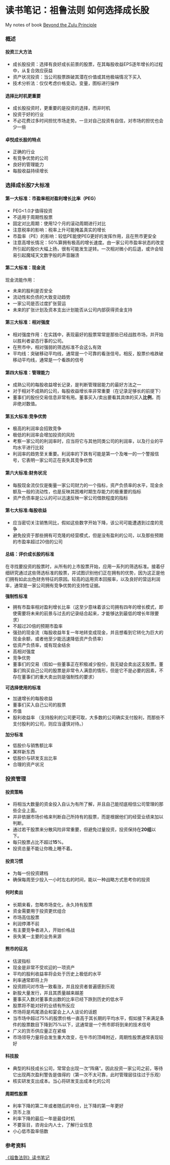 # 读书笔记：祖鲁法则 如何选择成长股

My notes of book [Beyond the Zulu Principle](https://baike.baidu.com/item/%E7%A5%96%E9%B2%81%E6%B3%95%E5%88%99%EF%BC%9A%E5%A6%82%E4%BD%95%E9%80%89%E6%8B%A9%E6%88%90%E9%95%BF%E8%82%A1)

### 概述

#### 投资三大方法

* 成长股投资：选择有良好成长前景的股票，在其每股收益EPS逐年增长的过程中，从复合效应获益
* 资产状况投资：当公司股票跌破其潜在价值或其他极端情况下买入
* 技术分析法：仅仅考虑价格变动，变量，图标进行操作

#### 选择比时机更重要

* 成长股投资时，更重要的是投资的选择，而非时机
* 投资于好的行业
* 不必花费过多时间担忧市场走势。一旦对自己投资有自信，对市场的担忧也会少一些

#### 卓悦成长股的特点

* 正确的行业
* 有竞争优势的公司
* 良好的管理能力
* 每股收益持续增长

### 选择成长股7大标准

#### 第一大标准：市盈率相对盈利增长比率（PEG）

* PEG&lt;1.0才值得投资
* 不适用于周期性股票
* 固定对比周期：使用12个月的滚动周期进行对比
* 注意税率的影响：税率上升可能掩盖真实的增长
* 市盈率（PE）的影响：较低PE能使PEG更好的发挥作用，且在熊市更安全
* 注意高增长情况：50%算拥有极高的增长速度。由一家公司市盈率状态的改变所引起的股价大幅上扬，很有可能发生逆转。一次相对微小的后退，或许会轻易引起魔域天文数字般的声音蹦溃

#### 第二大标准：现金流

现金流能作用：

* 未来的股利是否安全
* 流动性和负债的大致变动趋势
* 一家公司是否过度扩张营运
* 未来的扩张计划及资本支出计划能否从公司内部获得资金支持

#### 第三大标准：相对强度

* 相对强度作用：在实践中，表现最好的股票常常是那些已经战胜市场，并开始以胜利者姿态行事的公司。
* 在熊市中，相对强弱的筛选标准不会这么有效
* 平均线：突破移动平均线，通常是一个可靠的看涨信号。相反，股票价格跌破移动平均线，通常是一个看跌的信号

#### 第四大标准：管理能力

* 成熟公司的每股收益增长记录，是判断管理层能力的最好方法之一
* 对于相对不成熟的公司，每股收益增长率非常重要（在记录足够长的前提下）
* 董事们的股份交易信息非常有用。董事买入/卖出要看其具体的买入**比例**，而非绝对数值。

#### 第五大标准:竞争优势

* 极高的利润率会招致竞争
* 极低的利润率会增加投资的风险
* 考察一家公司的利润率时，应当将它与其他同类公司的利润率，以及行业的平均水平进行比较
* 利润率的趋势至关重要。利润率的下跌有可能是第一个及唯一的一个警报信号，它表明一家公司正在丧失其竞争优势

#### 第六大标准:财务状况

* 每股现金流仅仅是衡量一家公司财力的一个指标，资产负债率的水平，现金余额及一般的流动性，也是反映其困难时期生存能力的极重要的指标
* 资产负债率是公认的可以迅速反映一家公司借款程度的指标

#### 第七大标准:每股收益

* 应当密切关注销售同比，假如这些数字开始下降，该公司可能遭遇到过度的竞争
* 避免投资于那些拥有可克隆的经营模式，但是没有盈利的公司，以及那些预期的市盈率超过20倍的公司

#### 总结：评价成长股的标准

在寻找要投资的股票时，从所有的上市股票开始，应用一系列的筛选标准。接着仔细研究通过这些筛选标准的股票，并试图识别他们正在拥有的优势，因为这正是他们拥有如此出色财务特征的原因。较高的运用资本回报率，以及良好的营运利润率，通常是一家公司拥有竞争优势的支持性证据。

**强制性标准**

* 拥有市盈率相对盈利增长比率（这至少意味着该公司拥有四年的增长模式，即使需要将未来的前景与过去的记录结合起来，才能够达到最低的增长年限要求）
* 不超过20倍的预期市盈率
* 强劲的现金流（每股收益年复一年地转变成现金，并且想看到它转化为巨大的现金余额，或者他至少能迅速降低资产负债率）
* 低资产负债率，或有现金结余
* 高相对强度
* 竞争优势
* 董事们的交易（假如一些董事正在积极减少股份，我无疑会卖出这支股票。董事们购买自己公司的股票是非常令人满意的情形，但是它不是必要的因素，不存在董事们的重大卖出则是强制性的要求）

**可选择使用的标准**

* 加速增长的每股收益
* 董事们买入自己公司的股票
* 市值
* 股利收益率 （支持股利的公司更可取，大多数的公司确实支付股利，而那些不支付股利的公司，则应当谨慎对待。）

**加分标准**

* 低股价与销售额比率
* 某样新东西
* 低股价与研发支出比率
* 合理的资产状况

### 投资管理

#### 投资策略

* 将相当大数量的资金投入自认为有所了解，并且自己能彻底相信公司管理的那些企业上面。
* 并非依据市场价格来判断自己所持有的股票，而是根据他们的经营业绩来加以判断。
* 通过若干股票来分散风险非常重要，但避免过量投资，投资保持在**20组**以下。
* 每只股票占比不超过**15**%。
* 投资总量不能让你晚上睡不着。

#### 投资习惯

* 为每一份投资建档
* 确保每周至少投入一小时左右的时间，能以一种战略方式思考你的投资

#### 何时卖出

* 长期来看，忽略市场变化，永久持有股票
* 资金需要用于投资更优组合
* 市场高估股票
* 利润停滞不前
* 有主要竞争者进入，开始价格战
* 丧失某一主要的业务来源

#### 熊市的征兆

* 估波指标
* 现金是非常不受欢迎的一项资产
* 平均的股利收益率将会处于历史上极低的水平
* 利率通常即将上升
* 投资顾问对市场一致看涨，并且投资者普遍感到乐观
* 新股大量发行，并且其质量越来越差
* 董事买入数对董事卖出数的比率已经下跌到历史的低水平
* 股票将不能对好的业绩有所反应
* 市场将是鸡尾酒会和宴会上人人谈论的话题
* 当市场中超过75%的股票价格一直高于其长期的平均水平，假如接下来满足条件的股票数目下降到75%以下，这通常是一个熊市即将到来的技术信号
* 广义的货币供应量正在紧缩
* 市场领导力量将会发生重大改变，在牛市的顶峰附近，周期性股票通常表现较好

#### 科技股

* 典型的科技成长公司，常常会出现一次“阵痛”。因此投资一家公司之前，等待它出现两次盈利警告是值得的（第一次不太可靠，此时管理层往往过于乐观）
* 核实研发支出成本。当心将研发支出成本化的公司

#### 周期性股票

* 利率下降的第二年或者随后的年份，比下降的第一年更好
* 货币上涨
* 利率下降的最后一年是最佳时机
* 不要盲目，咨询业内人士，了解行业信息
* 小心低市盈率倍数

### 参考资料

[《祖鲁法则》读书笔记](https://www.douban.com/note/627270085/)

